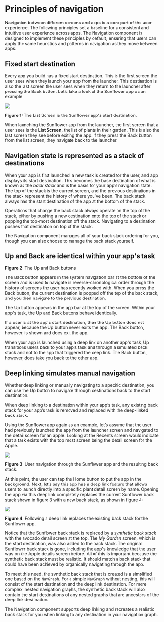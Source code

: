 # Principles of navigation

Navigation between different screens and apps is a core part of the user experience. The following principles set a baseline for a consistent and intuitive user experience across apps. The Navigation component is designed to implement these principles by default, ensuring that users can apply the same heuristics and patterns in navigation as they move between apps.

Fixed start destination
-----------------------

Every app you build has a fixed start destination. This is the first screen the user sees when they launch your app from the launcher. This destination is also the last screen the user sees when they return to the launcher after pressing the Back button. Let’s take a look at the Sunflower app as an example.

![](https://developer.android.com/static/images/topic/libraries/architecture/navigation-principles-start-destination.png)

**Figure 1:** The List Screen is the Sunflower app's start destination.

When launching the Sunflower app from the launcher, the first screen that a user sees is the **List Screen**, the list of plants in their garden. This is also the last screen they see before exiting the app. If they press the Back button from the list screen, they navigate back to the launcher.

Navigation state is represented as a stack of destinations
----------------------------------------------------------

When your app is first launched, a new task is created for the user, and app displays its start destination. This becomes the base destination of what is known as the _back stack_ and is the basis for your app’s navigation state. The top of the stack is the current screen, and the previous destinations in the stack represent the history of where you've been. The back stack always has the start destination of the app at the bottom of the stack.

Operations that change the back stack always operate on the top of the stack, either by pushing a new destination onto the top of the stack or popping the top-most destination off the stack. Navigating to a destination pushes that destination on top of the stack.

The Navigation component manages all of your back stack ordering for you, though you can also choose to manage the back stack yourself.

Up and Back are identical within your app's task
------------------------------------------------

**Figure 2:** The Up and Back buttons

The Back button appears in the system navigation bar at the bottom of the screen and is used to navigate in reverse-chronological order through the history of screens the user has recently worked with. When you press the Back button, the current destination is popped off the top of the back stack, and you then navigate to the previous destination.

The Up button appears in the app bar at the top of the screen. Within your app's task, the Up and Back buttons behave identically.

If a user is at the app's start destination, then the Up button does not appear, because the Up button never exits the app. The Back button, however, is shown and does exit the app.

When your app is launched using a deep link on another app's task, Up transitions users back to your app’s task and through a simulated back stack and not to the app that triggered the deep link. The Back button, however, does take you back to the other app.

Deep linking simulates manual navigation
----------------------------------------

Whether deep linking or manually navigating to a specific destination, you can use the Up button to navigate through destinations back to the start destination.

When deep linking to a destination within your app’s task, any existing back stack for your app’s task is removed and replaced with the deep-linked back stack.

Using the Sunflower app again as an example, let’s assume that the user had previously launched the app from the launcher screen and navigated to the detail screen for an apple. Looking at the Recents screen would indicate that a task exists with the top most screen being the detail screen for the Apple.

![](https://developer.android.com/static/images/topic/libraries/architecture/navigation-principles-deep-linking.png)

**Figure 3:** User navigation through the Sunflower app and the resulting back stack.

At this point, the user can tap the Home button to put the app in the background. Next, let’s say this app has a deep link feature that allows users to launch directly into a specific plant detail screen by name. Opening the app via this deep link completely replaces the current Sunflower back stack shown in figure 3 with a new back stack, as shown in figure 4:

![](https://developer.android.com/static/images/topic/libraries/architecture/navigation-principles-deep-linking-2.png)

**Figure 4:** Following a deep link replaces the existing back stack for the Sunflower app.

Notice that the Sunflower back stack is replaced by a _synthetic back stack_ with the avocado detail screen at the top. The _My Garden_ screen, which is the start destination, was also added to the back stack. The original Sunflower back stack is gone, including the app's knowledge that the user was on the Apple details screen before. All of this is important because the synthetic back stack must be realistic. It should match a back stack that could have been achieved by organically navigating through the app.

To meet this need, the synthetic back stack that is created is a simplified one based on the `NavGraph`. For a simple `NavGraph` without nesting, this will consist of the start destination and the deep link destination. For more complex, nested navigation graphs, the synthetic back stack will also contain the start destinations of any nested graphs that are ancestors of the deep link destination.

The Navigation component supports deep linking and recreates a realistic back stack for you when linking to any destination in your navigation graph.